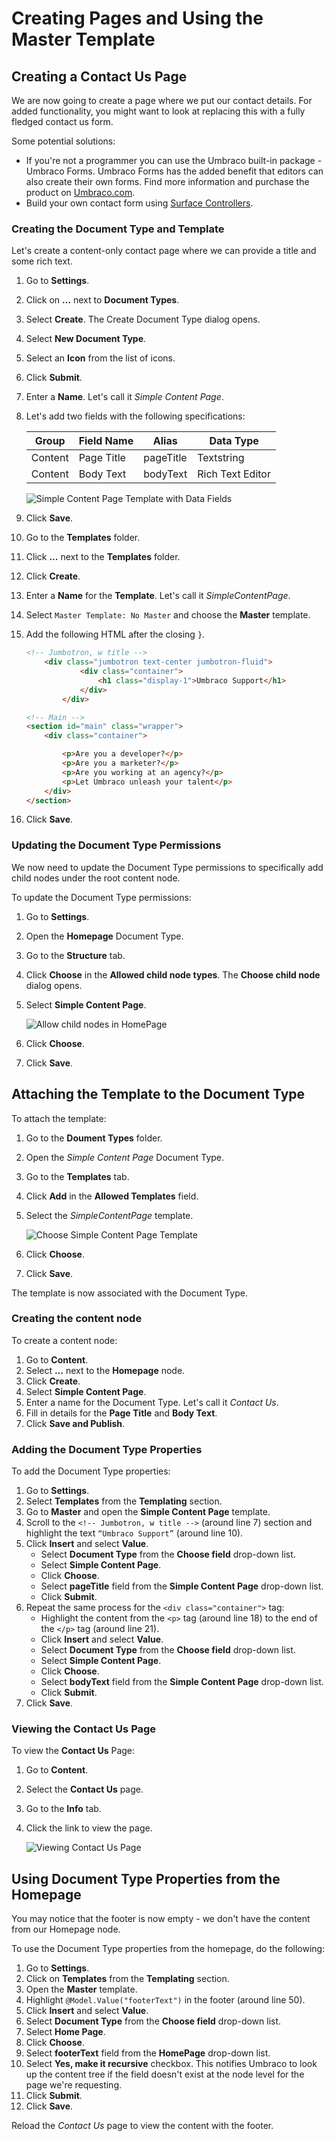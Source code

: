 # Creating Pages and Using the Master Template

## Creating a Contact Us Page

We are now going to create a page where we put our contact details. For added functionality, you might want to look at replacing this with a fully fledged contact us form.

Some potential solutions:

* If you're not a programmer you can use the Umbraco built-in package - Umbraco Forms. Umbraco Forms has the added benefit that editors can also create their own forms. Find more information and purchase the product on [Umbraco.com](https://umbraco.com/products/umbraco-forms/).
* Build your own contact form using [Surface Controllers](../../fundamentals/code/creating-forms.md).

### Creating the Document Type and Template

Let's create a content-only contact page where we can provide a title and some rich text.

1. Go to **Settings**.
2. Click on **...** next to **Document Types**.
3. Select **Create**. The Create Document Type dialog opens.
4. Select **New Document Type**.
5. Select an **Icon** from the list of icons.
6. Click **Submit**.
7. Enter a **Name**. Let's call it *Simple Content Page*.
8. Let's add two fields with the following specifications:

    | Group   | Field Name | Alias     | Data Type        |
    | ------- | ---------- | --------- | ---------------- |
    | Content | Page Title | pageTitle | Textstring       |
    | Content | Body Text  | bodyText  | Rich Text Editor |

    ![Simple Content Page Template with Data Fields](images/contact-us-template-with-data-fields.png)
9. Click **Save**.
10. Go to the **Templates** folder.
11. Click **...** next to the **Templates** folder.
12. Click **Create**.
13. Enter a **Name** for the **Template**. Let's call it *SimpleContentPage*.
14. Select `Master Template: No Master` and choose the **Master** template.
15. Add the following HTML after the closing `}`.

    ```html
    <!-- Jumbotron, w title -->
        <div class="jumbotron text-center jumbotron-fluid">
                <div class="container">
                    <h1 class="display-1">Umbraco Support</h1>
                </div>
            </div>

    <!-- Main -->
    <section id="main" class="wrapper">
        <div class="container">

            <p>Are you a developer?</p>
            <p>Are you a marketer?</p>
            <p>Are you working at an agency?</p>
            <p>Let Umbraco unleash your talent</p>
        </div>
    </section>        
    ```

16. Click **Save**.

### Updating the Document Type Permissions

We now need to update the Document Type permissions to specifically add child nodes under the root content node.

To update the Document Type permissions:

1. Go to **Settings**.
2. Open the **Homepage** Document Type.
3. Go to the **Structure** tab.
4. Click **Choose** in the **Allowed child node types**.
    The **Choose child node** dialog opens.
5. Select **Simple Content Page**.

    ![Allow child nodes in HomePage](images/homepage-allowed-child.png)

6. Click **Choose**.
7. Click **Save**.

## Attaching the Template to the Document Type

To attach the template:

1. Go to the **Doument Types** folder.
2. Open the *Simple Content Page* Document Type.
3. Go to the **Templates** tab.
4. Click **Add** in the **Allowed Templates** field.
5. Select the *SimpleContentPage* template.

    ![Choose Simple Content Page Template](images/choose-simple-content-page.png)
6. Click **Choose**.
7. Click **Save**.

The template is now associated with the Document Type.

### Creating the content node

To create a content node:

1. Go to **Content**.
2. Select **...** next to the **Homepage** node.
3. Click **Create**.
4. Select **Simple Content Page**.
5. Enter a name for the Document Type. Let's call it _Contact Us_.
6. Fill in details for the **Page Title** and **Body Text**.
7. Click **Save and Publish**.

### Adding the Document Type Properties

To add the Document Type properties:

1. Go to **Settings**.
2. Select **Templates** from the **Templating** section.
3. Go to **Master** and open the **Simple Content Page** template.
4. Scroll to the `<!-- Jumbotron, w title -->` (around line 7) section and highlight the text `“Umbraco Support”` (around line 10).
5. Click **Insert** and select **Value**.
   * Select **Document Type** from the **Choose field** drop-down list.
   * Select **Simple Content Page**.
   * Click **Choose**.
   * Select **pageTitle** field from the **Simple Content Page** drop-down list.
   * Click **Submit**.
6. Repeat the same process for the `<div class="container">` tag:
   * Highlight the content from the `<p>` tag (around line 18) to the end of the `</p>` tag (around line 21).
   * Click **Insert** and select **Value**.
   * Select **Document Type** from the **Choose field** drop-down list.
   * Select **Simple Content Page**.
   * Click **Choose**.
   * Select **bodyText** field from the **Simple Content Page** drop-down list.
   * Click **Submit**.
7. Click **Save**.

### Viewing the Contact Us Page

To view the **Contact Us** Page:

1. Go to **Content**.
2. Select the **Contact Us** page.
3. Go to the **Info** tab.
4. Click the link to view the page.

    ![Viewing Contact Us Page](images/viewing-contact-us.png)

## Using Document Type Properties from the Homepage

You may notice that the footer is now empty - we don't have the content from our Homepage node.

To use the Document Type properties from the homepage, do the following:

1. Go to **Settings**.
2. Click on **Templates** from the **Templating** section.
3. Open the **Master** template.
4. Highlight `@Model.Value("footerText")` in the footer (around line 50).
5. Click **Insert** and select **Value**.
6. Select **Document Type** from the **Choose field** drop-down list.
7. Select **Home Page**.
8. Click **Choose**.
9. Select **footerText** field from the **HomePage** drop-down list.
10. Select **Yes, make it recursive** checkbox. This notifies Umbraco to look up the content tree if the field doesn't exist at the node level for the page we're requesting.
11. Click **Submit**.
12. Click **Save**.

Reload the _Contact Us_ page to view the content with the footer.
